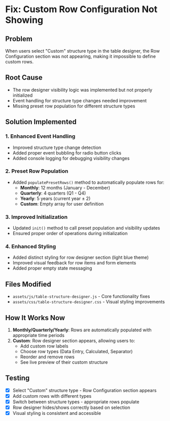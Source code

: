# Fix: Custom Row Configuration Not Showing

## Problem
When users select "Custom" structure type in the table designer, the Row Configuration section was not appearing, making it impossible to define custom rows.

## Root Cause
- The row designer visibility logic was implemented but not properly initialized
- Event handling for structure type changes needed improvement
- Missing preset row population for different structure types

## Solution Implemented

### 1. Enhanced Event Handling
- Improved structure type change detection
- Added proper event bubbling for radio button clicks
- Added console logging for debugging visibility changes

### 2. Preset Row Population
- Added `populatePresetRows()` method to automatically populate rows for:
  - **Monthly**: 12 months (January - December)
  - **Quarterly**: 4 quarters (Q1 - Q4)
  - **Yearly**: 5 years (current year ± 2)
  - **Custom**: Empty array for user definition

### 3. Improved Initialization
- Updated `init()` method to call preset population and visibility updates
- Ensured proper order of operations during initialization

### 4. Enhanced Styling
- Added distinct styling for row designer section (light blue theme)
- Improved visual feedback for row items and form elements
- Added proper empty state messaging

## Files Modified
- `assets/js/table-structure-designer.js` - Core functionality fixes
- `assets/css/table-structure-designer.css` - Visual styling improvements

## How It Works Now

1. **Monthly/Quarterly/Yearly**: Rows are automatically populated with appropriate time periods
2. **Custom**: Row designer section appears, allowing users to:
   - Add custom row labels
   - Choose row types (Data Entry, Calculated, Separator)
   - Reorder and remove rows
   - See live preview of their custom structure

## Testing
- [x] Select "Custom" structure type - Row Configuration section appears
- [x] Add custom rows with different types
- [x] Switch between structure types - appropriate rows populate
- [x] Row designer hides/shows correctly based on selection
- [x] Visual styling is consistent and accessible
